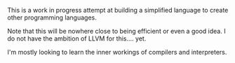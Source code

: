 This is a work in progress attempt at building a simplified language to create other programming languages.

Note that this will be nowhere close to being efficient or even a good idea. I do not have the ambition of LLVM for this.... yet.

I'm mostly looking to learn the inner workings of compilers and interpreters.